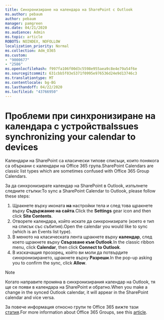 ```yaml
---
title: Синхронизиране на календара на SharePoint с Outlook
ms.author: pebaum
author: pebaum
manager: pamgreen
ms.date: 04/21/2020
ms.audience: Admin
ms.topic: article
ROBOTS: NOINDEX, NOFOLLOW
localization_priority: Normal
ms.collection: Adm_O365
ms.custom:
- "9000677"
- "2586"
ms.openlocfilehash: f997fa106f00d3c5598e955aea9c8e4e79a54f6e
ms.sourcegitcommit: 631cbb5f03e5371f0995e976536d24e9d13746c3
ms.translationtype: MT
ms.contentlocale: bg-BG
ms.lasthandoff: 04/22/2020
ms.locfileid: "43766950"
---
```

# <a name="issues-synchronizing-your-calendar-to-devices"></a><span data-ttu-id="a8e7c-102">Проблеми при синхронизиране на календара с устройства</span><span class="sxs-lookup"><span data-stu-id="a8e7c-102">Issues synchronizing your calendar to devices</span></span>

<span data-ttu-id="a8e7c-103">Календари на SharePoint са класически типове списъци, които понякога са объркани с календари на Office 365 група.</span><span class="sxs-lookup"><span data-stu-id="a8e7c-103">SharePoint Calendars are classic list types which are sometimes confused with Office 365 Group Calendars.</span></span>

<span data-ttu-id="a8e7c-104">За да синхронизирате календар на SharePoint в Outlook, изпълнете следните стъпки:</span><span class="sxs-lookup"><span data-stu-id="a8e7c-104">To sync a SharePoint Calendar to Outlook, please follow these steps:</span></span>

1. <span data-ttu-id="a8e7c-105">Щракнете върху иконата **на** настройки тела и след това щракнете върху **Съдържание на сайта**.</span><span class="sxs-lookup"><span data-stu-id="a8e7c-105">Click the **Settings** gear icon and then click **Site Contents**.</span></span>
2. <span data-ttu-id="a8e7c-106">Отворете календара, който искате да синхронизирате (което е тип на списък със събития).</span><span class="sxs-lookup"><span data-stu-id="a8e7c-106">Open the calendar you would like to sync (which is an Events list type).</span></span>
3. <span data-ttu-id="a8e7c-107">В менюто на класическата лента щракнете върху **календар**, след което щракнете върху **Свързване към Outlook**.</span><span class="sxs-lookup"><span data-stu-id="a8e7c-107">In the classic ribbon menu, click **Calendar**, then click **Connect to Outlook**.</span></span>
4. <span data-ttu-id="a8e7c-108">В изскачащия прозорец, който ви моли да потвърдите синхронизирането, щракнете върху **Разреши**.</span><span class="sxs-lookup"><span data-stu-id="a8e7c-108">In the pop-up asking you to confirm the sync, click **Allow**.</span></span>

>[!Note]
> <span data-ttu-id="a8e7c-109">Когато направите промяна в синхронизирания календар на Outlook, тя ще се появи в календара на SharePoint и обратно.</span><span class="sxs-lookup"><span data-stu-id="a8e7c-109">When you make a change in the synced Outlook calendar, it will appear in the SharePoint calendar and vice versa.</span></span>

<span data-ttu-id="a8e7c-110">За повече информация относно групи те Office 365 вижте тази [статия](https://support.office.com/article/Learn-about-Office-365-groups-b565caa1-5c40-40ef-9915-60fdb2d97fa2).</span><span class="sxs-lookup"><span data-stu-id="a8e7c-110">For more information about Office 365 Groups, see this [article](https://support.office.com/article/Learn-about-Office-365-groups-b565caa1-5c40-40ef-9915-60fdb2d97fa2).</span></span>
